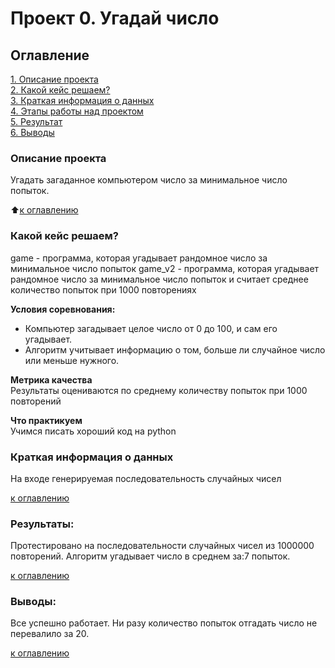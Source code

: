 # Проект 0. Угадай число

## Оглавление  
[1. Описание проекта](.README.md#Описание-проекта)  
[2. Какой кейс решаем?](.README.md#Какой-кейс-решаем)  
[3. Краткая информация о данных](.README.md#Краткая-информация-о-данных)  
[4. Этапы работы над проектом](.README.md#Этапы-работы-над-проектом)  
[5. Результат](.README.md#Результат)    
[6. Выводы](.README.md#Выводы) 

### Описание проекта    
Угадать загаданное компьютером число за минимальное число попыток.

:arrow_up:[к оглавлению](_)


### Какой кейс решаем?    
game - программа, которая угадывает рандомное число за минимальное число попыток
game_v2 - программа, которая угадывает рандомное число за минимальное число попыток и считает среднее количество попыток при 1000 повторениях

**Условия соревнования:**  
- Компьютер загадывает целое число от 0 до 100, и сам его угадывает. 
- Алгоритм учитывает информацию о том, больше ли случайное число или меньше нужного.

**Метрика качества**     
Результаты оцениваются по среднему количеству попыток при 1000 повторений

**Что практикуем**     
Учимся писать хороший код на python


### Краткая информация о данных
На входе генерируемая последовательность случайных чисел
  
[к оглавлению](.README.md#Оглавление)


### Результаты:  
Протестировано на последовательности случайных чисел из 1000000 повторений. Алгоритм угадывает число в среднем за:7 попыток.

[к оглавлению](.README.md#Оглавление)


### Выводы:  
Все успешно работает. Ни разу количество попыток отгадать число не перевалило за 20.

[к оглавлению](.README.md#Оглавление)

